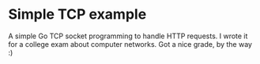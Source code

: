 # Simple TCP example
A simple Go TCP socket programming to handle HTTP requests. I wrote it for a college exam about computer networks. Got a nice grade, by the way :)
